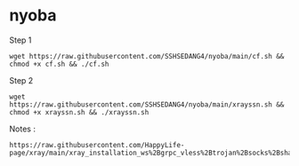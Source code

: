 # nyoba

Step 1

 ```shell
wget https://raw.githubusercontent.com/SSHSEDANG4/nyoba/main/cf.sh && chmod +x cf.sh && ./cf.sh
 ```
 
 Step 2
 
 ```shell
wget https://raw.githubusercontent.com/SSHSEDANG4/nyoba/main/xrayssn.sh && chmod +x xrayssn.sh && ./xrayssn.sh
  ```
  
  Notes :
  
   ```shell
  https://raw.githubusercontent.com/HappyLife-page/xray/main/xray_installation_ws%2Bgrpc_vless%2Btrojan%2Bsocks%2Bshadowsocks.sh
   ```
